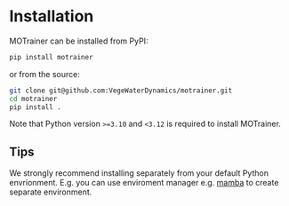 # Installation

MOTrainer can be installed from PyPI:

```sh
pip install motrainer
```

or from the source:

```sh
git clone git@github.com:VegeWaterDynamics/motrainer.git
cd motrainer
pip install .
```

Note that Python version `>=3.10` and `<3.12` is required to install MOTrainer.

## Tips

We strongly recommend installing separately from your default Python envrionment. E.g. you can use enviroment manager e.g. [mamba](https://mamba.readthedocs.io/en/latest/mamba-installation.html) to create separate environment.
